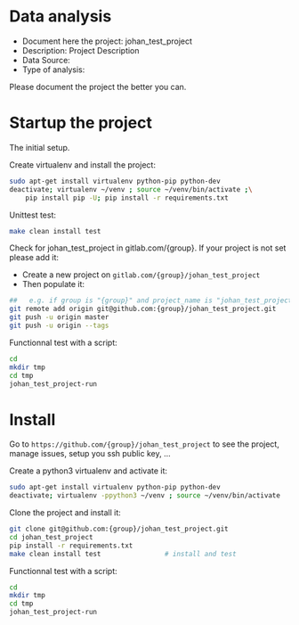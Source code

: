 # Data analysis
- Document here the project: johan_test_project
- Description: Project Description
- Data Source:
- Type of analysis:

Please document the project the better you can.

# Startup the project

The initial setup.

Create virtualenv and install the project:
```bash
sudo apt-get install virtualenv python-pip python-dev
deactivate; virtualenv ~/venv ; source ~/venv/bin/activate ;\
    pip install pip -U; pip install -r requirements.txt
```

Unittest test:
```bash
make clean install test
```

Check for johan_test_project in gitlab.com/{group}.
If your project is not set please add it:

- Create a new project on `gitlab.com/{group}/johan_test_project`
- Then populate it:

```bash
##   e.g. if group is "{group}" and project_name is "johan_test_project"
git remote add origin git@github.com:{group}/johan_test_project.git
git push -u origin master
git push -u origin --tags
```

Functionnal test with a script:

```bash
cd
mkdir tmp
cd tmp
johan_test_project-run
```

# Install

Go to `https://github.com/{group}/johan_test_project` to see the project, manage issues,
setup you ssh public key, ...

Create a python3 virtualenv and activate it:

```bash
sudo apt-get install virtualenv python-pip python-dev
deactivate; virtualenv -ppython3 ~/venv ; source ~/venv/bin/activate
```

Clone the project and install it:

```bash
git clone git@github.com:{group}/johan_test_project.git
cd johan_test_project
pip install -r requirements.txt
make clean install test                # install and test
```
Functionnal test with a script:

```bash
cd
mkdir tmp
cd tmp
johan_test_project-run
```
